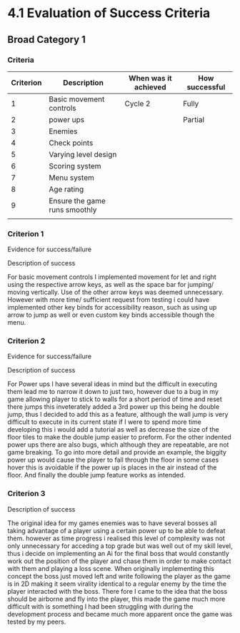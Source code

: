 # 4.1 Evaluation of Success Criteria

## Broad Category 1

### Criteria

| Criterion | Description                   | When was it achieved | How successful |
| --------- | ----------------------------- | -------------------- | -------------- |
| 1         | Basic movement controls       | Cycle 2              | Fully          |
| 2         | power ups                     |                      | Partial        |
| 3         | Enemies                       |                      |                |
| 4         | Check points                  |                      |                |
| 5         | Varying level design          |                      |                |
| 6         | Scoring system                |                      |                |
| 7         | Menu system                   |                      |                |
| 8         | Age rating                    |                      |                |
| 9         | Ensure the game runs smoothly |                      |                |
|           |                               |                      |                |

### Criterion 1

Evidence for success/failure



Description of success

For basic movement controls I implemented movement for let and right using the respective arrow keys, as well as the space bar for jumping/ moving vertically. Use of the other arrow keys was deemed unnecessary. However with more time/ sufficient request from testing i could have implemented other key binds for accessibility reason, such as using up arrow to jump as well or even custom key binds accessible though the menu.&#x20;

### Criterion 2

Evidence for success/failure



Description of success

For Power ups I have several ideas in mind but the difficult in executing them lead me to narrow it down to just two, however due to a bug in my game allowing player to stick to walls for a short period of time and reset there jumps this inveterately added a 3rd power up this being he double jump, thus I decided to add this as a feature, although the wall jump is very difficult to execute in its current state if I were to spend more time developing this i would add a tutorial as well as decrease the size of the floor tiles to make the double jump easier to preform. For the other indented power ups there are also bugs, which although they are repeatable, are not game breaking. To go into more detail and provide an example, the biggity power up would cause the player to fall through the floor in some cases hover this is avoidable if the power up is places in the air instead of the floor. And finally the double jump feature works as intended.



### Criterion 3



Description of success

The original idea for my games enemies was to have several bosses all taking advantage of a player using a certain power up to be able to defeat them. however as time progress i realised this level of complexity was not only unnecessary for acceding a top grade but was well out of my skill level, thus i decide on implementing an Ai for the final boss that would constantly work out the position of the player and chase them in order to make contact with them and playing a loss scene. When originally implementing this concept the boss just moved left and write following the player as the game is in 2D making it seem virality identical to a regular enemy by the time the player interacted with the boss. There fore I came to the idea that the boss should be airborne and fly into the player, this made the game much more difficult with is something I had been struggling with during the development process and became much more apparent once the game was tested by my peers.















&#x20;







